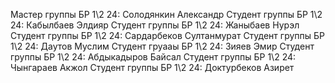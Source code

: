 Мастер группы БР 1\2 24: Солодянкин Александр
Студент группы БР 1\2 24: Кабылбаев Элдияр
Студент группы БР 1\2 24: Жаныбаев Нурэл
Студент группы БР 1\2 24: Сардарбеков Султанмурат
Студент группы БР 1\2 24: Даутов Муслим
Студент груааы БР 1\2 24: Зияев Эмир
Студент группы БР 1\2 24: Абдыкадыров Байсал
Студент группы БР 1\2 24: Чынгараев Акжол
Студент группы БР 1\2 24: Доктурбеков Азирет 